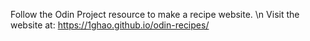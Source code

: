 Follow the Odin Project resource to make a recipe website. \n
Visit the website at: https://1ghao.github.io/odin-recipes/
